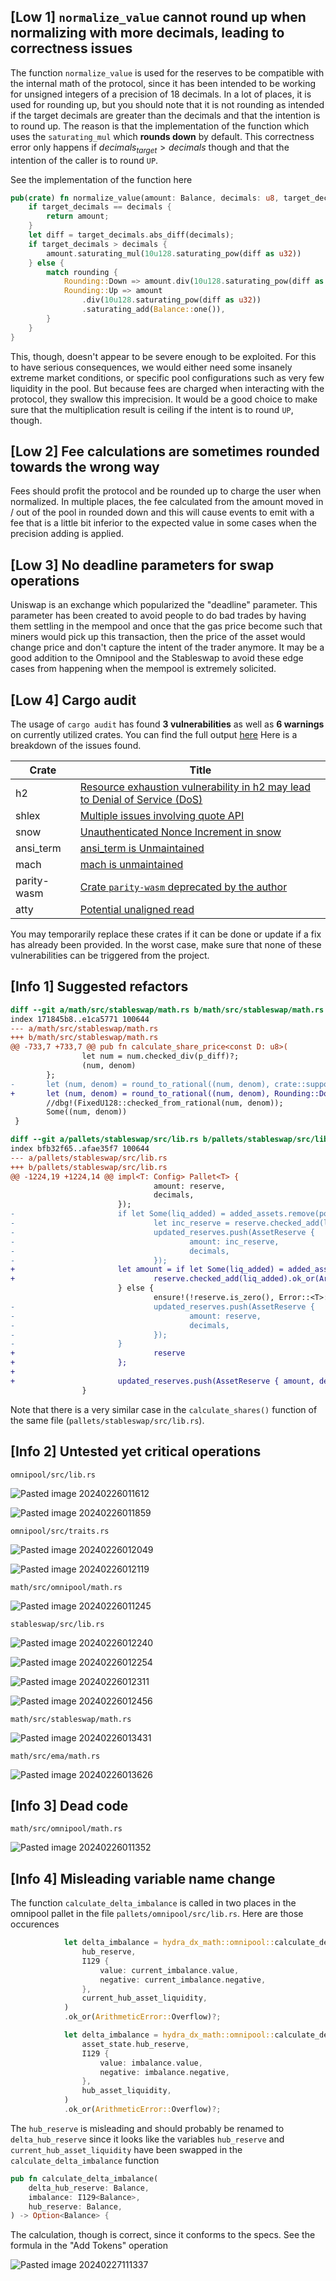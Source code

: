 ## [Low 1] `normalize_value` cannot round up when normalizing with more decimals, leading to correctness issues

The function `normalize_value`  is used for the reserves to be compatible with the internal math of the protocol, since it has been intended to be working for unsigned integers of a precision of 18 decimals.
In a lot of places, it is used for rounding up, but you should note that it is not rounding as intended if the target decimals are greater than the decimals and that the intention is to round up.
The reason is that the implementation of the function which uses the `saturating_mul` which **rounds down** by default.
This correctness error only happens if $decimals_{target} > decimals$ though and that the intention of the caller is to round `UP`.

See the implementation of the function here

```rust
pub(crate) fn normalize_value(amount: Balance, decimals: u8, target_decimals: u8, rounding: Rounding) -> Balance {
	if target_decimals == decimals {
		return amount;
	}
	let diff = target_decimals.abs_diff(decimals);
	if target_decimals > decimals {
		amount.saturating_mul(10u128.saturating_pow(diff as u32))
	} else {
		match rounding {
			Rounding::Down => amount.div(10u128.saturating_pow(diff as u32)),
			Rounding::Up => amount
				.div(10u128.saturating_pow(diff as u32))
				.saturating_add(Balance::one()),
		}
	}
}
```

This, though, doesn't appear to be severe enough to be exploited.
For this to have serious consequences, we would either need some insanely extreme market conditions, or specific pool configurations such as very few liquidity in the pool. But because fees are charged when interacting with the protocol, they swallow this imprecision.
It would be a good choice to make sure that the multiplication result is ceiling if the intent is to round `UP`, though.

## [Low 2] Fee calculations are sometimes rounded towards the wrong way

Fees should profit the protocol and be rounded up to charge the user when normalized. In multiple places, the fee calculated from the amount moved in / out of the pool in rounded down and this will cause events to emit with a fee that is a little bit inferior to the expected value in some cases when the precision adding is applied.

## [Low 3] No deadline parameters for swap operations

Uniswap is an exchange which popularized the "deadline" parameter.
This parameter has been created to avoid people to do bad trades by having them settling in the mempool and once that the gas price become such that miners would pick up this transaction, then the price of the asset would change price and don't capture the intent of the trader anymore.
It may be a good addition to the Omnipool and the Stableswap to avoid these edge cases from happening when the mempool is extremely solicited.

## [Low 4] Cargo audit

The usage of `cargo audit` has found **3 vulnerabilities** as well as **6 warnings** on currently utilized crates. You can find the full output [here](https://gist.github.com/iFrostizz/1915145857edf6ebb199db261f5f12da)
Here is a breakdown of the issues found.

| Crate       | Title                                                                                                                           |
| ----------- | ------------------------------------------------------------------------------------------------------------------------------- |
| h2          | [Resource exhaustion vulnerability in h2 may lead to Denial of Service (DoS)](https://rustsec.org/advisories/RUSTSEC-2024-0003) |
| shlex       | [Multiple issues involving quote API](https://rustsec.org/advisories/RUSTSEC-2024-0006)                                         |
| snow        | [Unauthenticated Nonce Increment in snow](https://rustsec.org/advisories/RUSTSEC-2024-0011)                                     |
| ansi_term   | [ansi_term is Unmaintained](https://rustsec.org/advisories/RUSTSEC-2021-0139)                                                   |
| mach        | [mach is unmaintained](https://rustsec.org/advisories/RUSTSEC-2020-0168)                                                        |
| parity-wasm | [Crate `parity-wasm` deprecated by the author](https://rustsec.org/advisories/RUSTSEC-2022-0061)                                |
| atty        | [Potential unaligned read](https://rustsec.org/advisories/RUSTSEC-2021-0145)                                                    |

You may temporarily replace these crates if it can be done or update if a fix has already been provided.
In the worst case, make sure that none of these vulnerabilities can be triggered from the project.

## [Info 1] Suggested refactors

```diff
diff --git a/math/src/stableswap/math.rs b/math/src/stableswap/math.rs
index 171845b8..e1ca5771 100644
--- a/math/src/stableswap/math.rs
+++ b/math/src/stableswap/math.rs
@@ -733,7 +733,7 @@ pub fn calculate_share_price<const D: u8>(
                let num = num.checked_div(p_diff)?;
                (num, denom)
        };
-       let (num, denom) = round_to_rational((num, denom), crate::support::rational::Rounding::Down);
+       let (num, denom) = round_to_rational((num, denom), Rounding::Down);
        //dbg!(FixedU128::checked_from_rational(num, denom));
        Some((num, denom))
 }
```

```diff
diff --git a/pallets/stableswap/src/lib.rs b/pallets/stableswap/src/lib.rs
index bfb32f65..afae35f7 100644
--- a/pallets/stableswap/src/lib.rs
+++ b/pallets/stableswap/src/lib.rs
@@ -1224,19 +1224,14 @@ impl<T: Config> Pallet<T> {
                                amount: reserve,
                                decimals,
                        });
-                       if let Some(liq_added) = added_assets.remove(pool_asset) {
-                               let inc_reserve = reserve.checked_add(liq_added).ok_or(ArithmeticError::Overflow)?;
-                               updated_reserves.push(AssetReserve {
-                                       amount: inc_reserve,
-                                       decimals,
-                               });
+                       let amount = if let Some(liq_added) = added_assets.remove(pool_asset) {
+                               reserve.checked_add(liq_added).ok_or(ArithmeticError::Overflow)?
                        } else {
                                ensure!(!reserve.is_zero(), Error::<T>::InvalidInitialLiquidity);
-                               updated_reserves.push(AssetReserve {
-                                       amount: reserve,
-                                       decimals,
-                               });
-                       }
+                               reserve
+                       };
+
+                       updated_reserves.push(AssetReserve { amount, decimals });
                }
```

Note that there is a very similar case in the `calculate_shares()` function of the same file (`pallets/stableswap/src/lib.rs`).
## [Info 2] Untested yet critical operations

`omnipool/src/lib.rs`

![Pasted image 20240226011612](https://github.com/iFrostizz/rustry/assets/51274081/2cf210f2-73be-4f32-8a24-d780fb89b773)

![Pasted image 20240226011859](https://github.com/iFrostizz/rustry/assets/51274081/0351bc9d-7f11-4dd3-ac53-d0bf00fd10f4)


`omnipool/src/traits.rs`

![Pasted image 20240226012049](https://github.com/iFrostizz/rustry/assets/51274081/570b8506-2f6a-4e74-b59e-0265b543c6bd)

![Pasted image 20240226012119](https://github.com/iFrostizz/rustry/assets/51274081/c7f91bbb-557e-46ec-a4c6-193a49bf5cea)

`math/src/omnipool/math.rs`

![Pasted image 20240226011245](https://github.com/iFrostizz/rustry/assets/51274081/cfa137a0-3ca4-489c-b0bf-414ed711711d)

`stableswap/src/lib.rs`

![Pasted image 20240226012240](https://github.com/iFrostizz/rustry/assets/51274081/e725fa44-a7fb-4654-99e4-2ea33e8991c8)

![Pasted image 20240226012254](https://github.com/iFrostizz/rustry/assets/51274081/91759306-dab9-4c03-92ec-54b2605d9499)

![Pasted image 20240226012311](https://github.com/iFrostizz/rustry/assets/51274081/a2ac795d-87ad-44b0-ab09-a171f1af2cab)

![Pasted image 20240226012456](https://github.com/iFrostizz/rustry/assets/51274081/9ec201c3-4ac2-45fb-aa5b-1c32dea3fc2f)

`math/src/stableswap/math.rs`

![Pasted image 20240226013431](https://github.com/iFrostizz/rustry/assets/51274081/71e05ce8-8065-44da-8201-d2079e3d43b3)

`math/src/ema/math.rs`

![Pasted image 20240226013626](https://github.com/iFrostizz/rustry/assets/51274081/b0e8249d-2bfa-4671-b427-0473bbd4f25f)

## [Info 3] Dead code

`math/src/omnipool/math.rs`

![Pasted image 20240226011352](https://github.com/iFrostizz/rustry/assets/51274081/00c4d6e8-434c-4051-8be7-2ed4f40e5732)

## [Info 4] Misleading variable name change

The function `calculate_delta_imbalance` is called in two places in the omnipool pallet in the file `pallets/omnipool/src/lib.rs`. Here are those occurences

```rust
			let delta_imbalance = hydra_dx_math::omnipool::calculate_delta_imbalance(
				hub_reserve,
				I129 {
					value: current_imbalance.value,
					negative: current_imbalance.negative,
				},
				current_hub_asset_liquidity,
			)
			.ok_or(ArithmeticError::Overflow)?;
```

```rust
			let delta_imbalance = hydra_dx_math::omnipool::calculate_delta_imbalance(
				asset_state.hub_reserve,
				I129 {
					value: imbalance.value,
					negative: imbalance.negative,
				},
				hub_asset_liquidity,
			)
			.ok_or(ArithmeticError::Overflow)?;
```

The `hub_reserve` is misleading and should probably be renamed to `delta_hub_reserve` since it looks like the variables `hub_reserve` and `current_hub_asset_liquidity` have been swapped in the `calculate_delta_imbalance` function

```rust
pub fn calculate_delta_imbalance(
	delta_hub_reserve: Balance,
	imbalance: I129<Balance>,
	hub_reserve: Balance,
) -> Option<Balance> {
```

The calculation, though is correct, since it conforms to the specs. See the formula in the "Add Tokens" operation

![Pasted image 20240227111337](https://github.com/iFrostizz/rustry/assets/51274081/99f95a2d-1dbc-47c7-891d-37daf755eeb5)